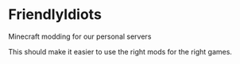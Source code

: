 # FriendlyIdiots

Minecraft modding for our personal servers

This should make it easier to use the right mods for the right games. 
